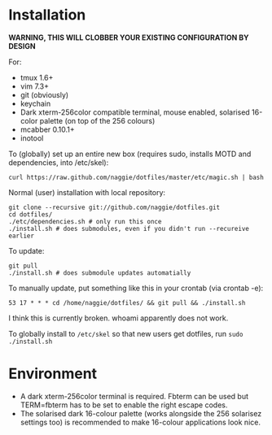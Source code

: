 # Installation

**WARNING, THIS WILL CLOBBER YOUR EXISTING CONFIGURATION BY DESIGN**

For:

  * tmux 1.6+
  * vim 7.3+
  * git (obviously)
  * keychain
  * Dark xterm-256color compatible terminal, mouse enabled, solarised 16-color palette (on top of the 256 colours)
  * mcabber 0.10.1+
  * inotool


To (globally) set up an entire new box (requires sudo, installs MOTD and dependencies, into /etc/skel):

	curl https://raw.github.com/naggie/dotfiles/master/etc/magic.sh | bash


Normal (user) installation with local repository:

	git clone --recursive git://github.com/naggie/dotfiles.git
	cd dotfiles/
	./etc/dependencies.sh # only run this once
	./install.sh # does submodules, even if you didn't run --recureive earlier

To update:

	git pull
	./install.sh # does submodule updates automatially

To manually update, put something like this in your crontab (via crontab -e):

	53 17 * * * cd /home/naggie/dotfiles/ && git pull && ./install.sh

I think this is currently broken. whoami apparently does not work.

To globally install to `/etc/skel` so that new users get dotfiles, run `sudo ./install.sh`

# Environment

  * A dark xterm-256color terminal is required. Fbterm can be used but TERM=fbterm has to be set to enable the right escape codes.
  * The solarised dark 16-colour palette (works alongside the 256 solarisez settings too) is recommended to make 16-colour applications look nice.

